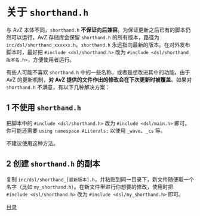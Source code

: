 # 关于 `shorthand.h`

与 AvZ 本体不同，`shorthand.h` **不保证向后兼容**。为保证更新之后已有的脚本仍然可以运行，AvZ 存储库会保留 `shorthand.h` 的所有版本，路径为 `inc/dsl/shorthand_xxxxxx.h`。`shorthand.h` 永远指向最新的版本。在对外发布脚本时，最好把 `#include <dsl/shorthand.h>` 改为 `#include <dsl/shorthand_版本名.h>`，方便使用者运行。

有些人可能不喜欢 `shorthand.h` 中的一些名称，或者是想改进其中的功能。由于 AvZ 的更新机制，**对 AvZ 提供的文件作出的修改会在下次更新时被覆盖**。如果对 `shorthand.h` 不满意，有以下几种解决方案：

## 1 不使用 `shorthand.h`

把脚本中的 `#include <dsl/shorthand.h>` 改为 `#include <dsl/main.h>` 即可。你可能还需要 `using namespace ALiterals;` 以使用 `_wave`、`_cs` 等。

不建议使用这种方法。

## 2 创建 `shorthand.h` 的副本

复制 `inc/dsl/shorthand_[最新版本].h`，并粘贴到同一目录下，新文件随便取一个名字（比如 `my_shorthand.h`）。在新文件里进行你想要的修改，使用时把 `#include <dsl/shorthand.h>` 改为 `#include <dsl/my_shorthand.h>` 即可。


[目录](../0catalogue.md)

